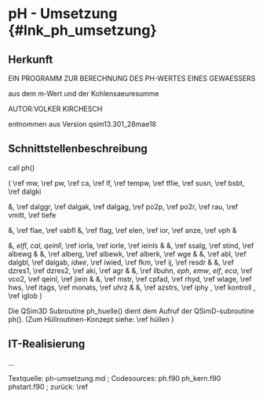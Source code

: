 pH - Umsetzung {#lnk_ph_umsetzung}
==================

## Herkunft ##

EIN PROGRAMM ZUR BERECHNUNG DES PH-WERTES EINES GEWAESSERS 

aus dem m-Wert und der Kohlensaeuresumme

AUTOR:VOLKER KIRCHESCH

entnommen aus Version qsim13.301_28mae18


## Schnittstellenbeschreibung ##

call ph()

( \ref mw, \ref pw, \ref ca, \ref lf, \ref tempw, \ref tflie, \ref susn, \ref bsbt, \ref dalgki

&, \ref dalggr, \ref dalgak, \ref dalgag, \ref po2p, \ref po2r, \ref rau, \ref vmitt, \ref tiefe

&, \ref flae, \ref vabfl
&, \ref flag, \ref elen, \ref ior, \ref anze, \ref vph                                 &

&, *elfl*, *cal*, *qeinll*, \ref iorla, \ref iorle, \ref ieinls                     &
&, \ref ssalg, \ref stind, \ref albewg                                     &
&, \ref alberg, \ref albewk, \ref alberk, \ref wge                               &
&, \ref abl, \ref dalgbl, \ref dalgab, *idwe*, \ref iwied, \ref fkm, \ref ij, \ref resdr              &
&, \ref dzres1, \ref dzres2, \ref aki, \ref agr                                  &
&, \ref ilbuhn, *eph*, *emw*, *elf*, *eca*, \ref vco2, \ref qeinl, \ref jiein                &
&, \ref mstr, \ref cpfad, \ref rhyd, \ref wlage, \ref hws, \ref itags, \ref monats, \ref uhrz                           &
&, \ref azstrs, \ref iphy , \ref kontroll , \ref iglob )

Die QSim3D Subroutine ph_huelle() dient dem Aufruf der QSimD-subroutine ph(). 
(Zum Hüllroutinen-Konzept siehe: \ref hüllen )


## IT-Realisierung ##

...

Textquelle: ph-umsetzung.md ; Codesources: ph.f90 ph_kern.f90 phstart.f90 ; zurück: \ref 

